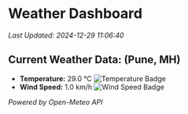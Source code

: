 
# Weather Dashboard

_Last Updated: 2024-12-29 11:06:40_

## Current Weather Data: (Pune, MH)
- **Temperature:** 29.0 °C ![Temperature Badge](https://img.shields.io/badge/Temperature-Medium%20Temp-green)
- **Wind Speed:** 1.0 km/h ![Wind Speed Badge](https://img.shields.io/badge/Wind%20Speed-Low%20Wind-blue)

*Powered by Open-Meteo API*

